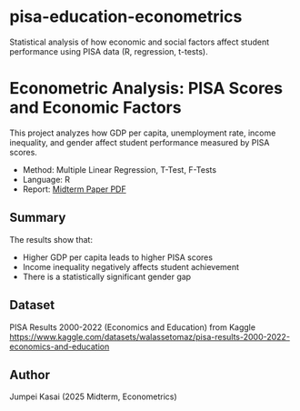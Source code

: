 # pisa-education-econometrics
Statistical analysis of how economic and social factors affect student performance using PISA data (R, regression, t-tests).

# Econometric Analysis: PISA Scores and Economic Factors

This project analyzes how GDP per capita, unemployment rate, income inequality, and gender affect student performance measured by PISA scores.

- Method: Multiple Linear Regression, T-Test, F-Tests
- Language: R
- Report: [Midterm Paper PDF](./paper.pdf)

## Summary
The results show that:
- Higher GDP per capita leads to higher PISA scores
- Income inequality negatively affects student achievement
- There is a statistically significant gender gap

## Dataset
PISA Results 2000-2022 (Economics and Education) from Kaggle  
https://www.kaggle.com/datasets/walassetomaz/pisa-results-2000-2022-economics-and-education

## Author
Jumpei Kasai (2025 Midterm, Econometrics)
